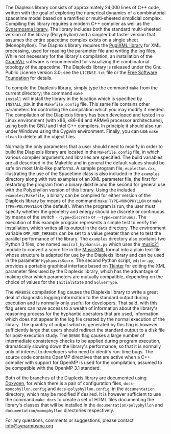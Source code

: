 The Diaplexis library consists of approximately 24,000 lines of C++ code, written with the
goal of exploring the numerical dynamics of a combinatorial spacetime model based on a ramified or
multi-sheeted simplicial complex. Compiling this library requires a modern C++ compiler as well as
the [Synarmosma library](http://www.synarmosma.org/software/synarmosma/). The library includes both
the standard multi-sheeted version of the library (Polyphyllon) and a simpler but faster version that
assumes the entire spacetime complex exists on a single sheet (Monophyllon). The Diaplexis library 
requires the [PugiXML library](http://www.pugixml.org) for XML processing, used for reading the parameter 
file and writing the log files. While not necessary for the library's compilation, an installation of the 
[GraphViz](https://www.graphviz.org) software is recommended for visualizing the combinatorial topology 
of the spacetime. The Diaplexis library is released under the Gnu Public License version 3.0; see the 
<code>LICENSE.txt</code> file or the [Free Software Foundation](https://www.fsf.org/licensing) for details.

To compile the Diaplexis library, simply type the command <code>make</code> from the current directory; the
command <code>make install</code> will install the library in the location which is specified by <code>INSTALL_DIR</code>
in the <code>Makefile.config</code> file. This same file contains other parameters for controlling the compilation
which you may modify if needed. The compilation of the Diaplexis library has been developed and tested in a Linux
environment (with x86, x86-64 and ARMv6 processor architectures), using both the GNU and Intel C++ compilers. In
principle it should also run under Windows using the Cygwin environment. Finally, you can use <code>make clean</code>
to delete all the object files.

Normally the only parameters that a user should need to modify in order to build the Diaplexis library
are located in the <code>Makefile.config</code> file, in which various compiler arguments and libraries are
specified. The build variables are all described in the Makefile and in general the default values should
be safe on most Unix-like platforms. A sample program file, <code>euplecton.cxx</code>, illustrating the
use of the Spacetime class is also included in the <code>examples</code> directory along with two examples
of an XML parameter file, the first for restarting the program from a binary diskfile and the second for 
general use with the Polyphyllon version of this library. Using the included <code>examples/Makefile</code>, 
a binary can be compiled for either version of the Diaplexis library by means of the command 
<code>make TYPE=MONOPHYLLON</code> or <code>make TYPE=POLYPHYLLON</code> (the default). When the program 
is run, the user must specify whether the geometry and energy should be discrete or continuous by means 
of the switch <code>--type=discrete</code> or <code>--type=continuous</code>. The execution of this example 
program represents a simple test to verify the installation, which writes all its output in the <code>data</code> 
directory. The environment variable <code>OMP_NUM_THREADS</code> can be set to a value greater than one to 
test the parallel performance of the library. The <code>examples</code> directory also contains two Python 3 
files, one named <code>musical_hyphansis.py</code> which uses the [music21](http://web.mit.edu/music21/) module 
to convert a score file in the [MusicXML](https://en.wikipedia.org/wiki/MusicXML) format into a plain text 
file whose structure is adapted for use by the Diaplexis library and can be used in the parameter <code>HyphansisScore</code>. 
The second Python script, <code>editor.py</code>, provides a portable graphical interface based on 
[Tkinter](https://en.wikipedia.org/wiki/Tkinter) for editing the XML parameter files used by the Diaplexis 
library, which has the advantage of making clear which parameters are mutually compatible, depending on the 
choice of values for the <code>InitialState</code> and <code>SolverType</code>.

The <code>VERBOSE</code> compilation flag causes the Diaplexis library to write a great deal of diagnostic
logging information to the standard output during execution and is normally only useful for developers.
That said, with this flag users can have access to a wealth of information about the library's reasoning
process for the hyphantic operators that are used, information which does not appear in the log file
created by the normal execution of the library. The quantity of output which is generated by this flag
is however sufficiently large that users should redirect the standard output to a disk file for post-execution
study. The <code>DEBUG</code> flag causes a large number of intermediate consistency checks to be applied 
during program execution, dramatically slowing down the library's performance, so that it is normally only 
of interest to developers who need to identify run-time bugs. The source code contains OpenMP directives that 
are active when a C++ compiler with support for OpenMP is used for the compilation, assumed to be compatible 
with the OpenMP 3.1 standard. 

Both of the branches of the Diaplexis library are documented using [Doxygen](https://www.doxygen.nl/), for which 
there is a pair of configuration files, <code>docs-monophyllon.config</code> and <code>docs-polyphyllon.config</code>, 
in the <code>documentation</code> directory, which may be modified if desired. It is however sufficient to use the
command <code>make docs</code> to create a set of HTML files documenting the library's classes that will be installed 
in the <code>documentation/polyphyllon</code> and <code>documentation/monophyllon</code> directories respectively.

For any questions, comments or suggestions, please contact <info@synarmosma.org>
